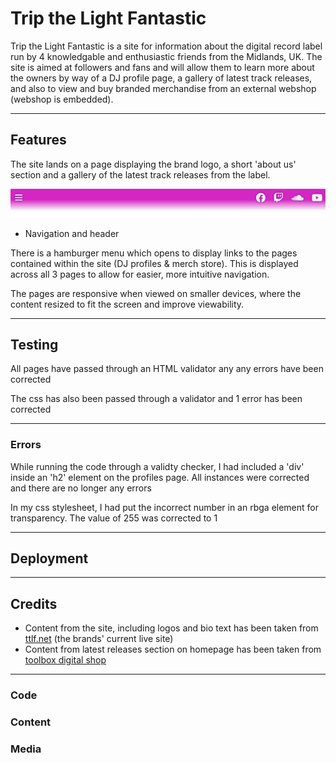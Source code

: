 # Trip the Light Fantastic

Trip the Light Fantastic is a site for information about the digital record label run by 4 knowledgable and enthusiastic friends from the Midlands, UK. 
The site is aimed at followers and fans and will allow them to learn more about the owners by way of a DJ profile page, a gallery of latest track releases, and also to view and buy branded merchandise from an external webshop (webshop is embedded).

_____

## Features
The site lands on a page displaying the brand logo, a short 'about us' section and a gallery of the latest track releases from the label.

![header and navigation](/assets/images/header.png "Header and Navigation")

* Navigation and header

There is a hamburger menu which opens to display links to the pages contained within the site (DJ profiles & merch store). This is displayed across all 3 pages to allow for easier, more intuitive navigation.

The pages are responsive when viewed on smaller devices, where the content resized to fit the screen and improve viewability.

_____

## Testing
All pages have passed through an HTML validator any any errors have been corrected

The css has also been passed through a validator and 1 error has been corrected
___

### Errors
While running the code through a validty checker, I had included a 'div' inside an 'h2' element on the profiles page. All instances were corrected and there are no longer any errors

In my css stylesheet, I had put the incorrect number in an rbga element for transparency. The value of 255 was corrected to 1
_____

## Deployment

_____

## Credits

* Content from the site, including logos and bio text has been taken from [ttlf.net](ttlf.net) (the brands' current live site) 
* Content from latest releases section on homepage has been taken from [toolbox digital shop](https://www.toolboxdigitalshop.com/trip-the-light-fantastic.html)


___
### Code

### Content
### Media
